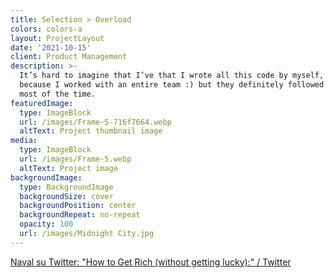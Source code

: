 ```yaml
---
title: Selection > Overload
colors: colors-a
layout: ProjectLayout
date: '2021-10-15'
client: Product Management
description: >-
  It’s hard to imagine that I’ve that I wrote all this code by myself, probably
  because I worked with an entire team :) but they definitely followed my lead
  most of the time.
featuredImage:
  type: ImageBlock
  url: /images/Frame-5-716f7664.webp
  altText: Project thumbnail image
media:
  type: ImageBlock
  url: /images/Frame-5.webp
  altText: Project image
backgroundImage:
  type: BackgroundImage
  backgroundSize: cover
  backgroundPosition: center
  backgroundRepeat: no-repeat
  opacity: 100
  url: /images/Midnight City.jpg
---
```

[Naval su Twitter: "How to Get Rich (without getting lucky):" / Twitter](https://twitter.com/naval/status/1002103360646823936)

